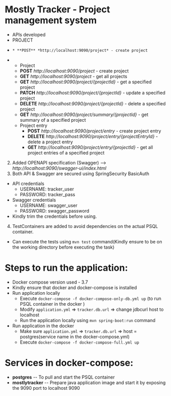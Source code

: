 # Mostly Tracker - Project management system
* APIs developed
*   PROJECT
*     * **POST** *http://localhost:9090/project* - create project
* 
   * Project
    * **POST** *http://localhost:9090/project* - create project
    * **GET**  *http://localhost:9090/project* - get all projects
    * **GET**  *http://localhost:9090/project/{projectId}* - get a specified project
    * **PATCH** *http://localhost:9090/project/{projectId}* - update a specified project
    * **DELETE**  *http://localhost:9090/project/{projectId}* - delete a specified project
    * **GET**  *http://localhost:9090/project/summary/{projectId}* - get summary of a specified project
  * Project entry
    * **POST**  *http://localhost:9090/project/entry* - create project entry
    * **DELETE**  *http://localhost:9090/project/entry/{projectEntryId}* - delete a project entry
    * **GET**  *http://localhost:9090/project/entry/{projectId}* - get all project entries of a specified project
  
2. Added OPENAPI specification (Swagger) --> *http://localhost:9090/swagger-ui/index.html*
3. Both API & Swagger are secured using SpringSecurity BasicAuth
  * API credentials  
    * USERNAME: tracker_user
    * PASSWORD: tracker_pass
  * Swagger credentials 
    * USERNAME: swagger_user 
    * PASSWORD: swagger_password
  * Kindly trim the credentials before using.
4. TestContainers are added to avoid dependencies on the actual PSQL container.
  * Can execute the tests using ```mvn test``` command(Kindly ensure to be on the working directory before executing the task)

Steps to run the application:
=============================
* Docker compose version used - 3.7
* Kindly ensure that docker and docker-compose is installed
* Run application locally
  * Execute ```docker-compose -f docker-compose-only-db.yml up``` (to run PSQL container in the docker )
  * Modify ```application.yml``` => ```tracker.db.url``` => change jdbcurl host to localhost
  * Run the application locally using ```mvn spring-boot:run``` command
* Run application in the docker
  * Make sure ```application.yml``` => ```tracker.db.url``` => host = postgres(service name in the docker-compose.yml)
  * Execute ```docker-compose -f docker-compose-full.yml up```
  
Services in docker-compose:
===========================
* **postgres** -- To pull and start the PSQL container
* **mostlytracker** -- Prepare java application image and start it by exposing the 9090 port to localhost 9090
